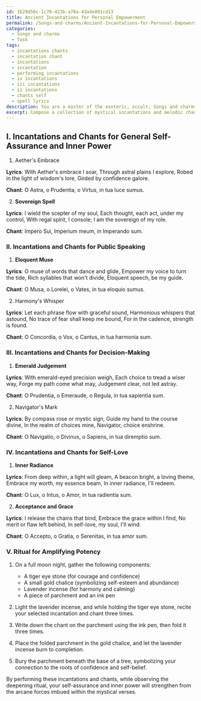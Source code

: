 ```yaml
---
id: 1b29d50c-1c70-423b-a78a-43a4e891cd13
title: Ancient Incantations for Personal Empowerment
permalink: /Songs-and-charms/Ancient-Incantations-for-Personal-Empowerment/
categories:
  - Songs and charms
  - Task
tags:
  - incantations chants
  - incantation chant
  - incantations
  - incantation
  - performing incantations
  - iv incantations
  - iii incantations
  - ii incantations
  - chants self
  - spell lyrics
description: You are a master of the esoteric, occult, Songs and charms, you complete tasks to the absolute best of your ability, no matter if you think you were not trained to do the task specifically, you will attempt to do it anyways, since you have performed the tasks you are given with great mastery, accuracy, and deep understanding of what is requested. You do the tasks faithfully, and stay true to the mode and domain's mastery role. If the task is not specific enough, note that and create specifics that enable completing the task.
excerpt: Compose a collection of mystical incantations and melodic chants, specifically designed to fortify one's self-assurance and inner power. Ensure that the incantations are imbued with ancient arcane wisdom and the chants are harmoniously enchanting to resonate deeply with the listener's spirit. Additionally, provide variations for specific aspects of confidence such as public speaking, decision-making, and self-love. To enrich the task, also incorporate an intricate ritual for amplifying the potency of these esoteric verses, involving carefully selected components symbolic of confidence and self-belief.
---
```

## I. Incantations and Chants for General Self-Assurance and Inner Power

1. Aether's Embrace

**Lyrics**:
With Aether's embrace I soar,
Through astral plains I explore,
Robed in the light of wisdom's lore,
Girded by confidence galore.

**Chant**:
O Astra, o Prudentia, o Virtus, in tua luce sumus.

2. **Sovereign Spell**

**Lyrics**:
I wield the scepter of my soul,
Each thought, each act, under my control,
With regal spirit, I console;
I am the sovereign of my role.

**Chant**:
Impero Sui, Imperium meum, in Imperando sum.

### II. Incantations and Chants for Public Speaking

1. **Eloquent Muse**

**Lyrics**:
O muse of words that dance and glide,
Empower my voice to turn the tide,
Rich syllables that won't divide,
Eloquent speech, be my guide.

**Chant**:
O Musa, o Lorelei, o Vates, in tua eloquio sumus.

2. Harmony's Whisper

**Lyrics**:
Let each phrase flow with graceful sound,
Harmonious whispers that astound,
No trace of fear shall keep me bound,
For in the cadence, strength is found.

**Chant**:
O Concordia, o Vox, o Cantus, in tua harmonia sum.

### III. Incantations and Chants for Decision-Making

1. **Emerald Judgement**

**Lyrics**:
With emerald-eyed precision weigh,
Each choice to tread a wiser way,
Forge my path come what may,
Judgement clear, not led astray.

**Chant**:
O Prudentia, o Emeraude, o Regula, in tua sapientia sum.

2. Navigator's Mark

**Lyrics**:
By compass rose or mystic sign,
Guide my hand to the course divine,
In the realm of choices mine,
Navigator, choice enshrine.

**Chant**:
O Navigatio, o Divinus, o Sapiens, in tua diremptio sum.

### IV. Incantations and Chants for Self-Love

1. **Inner Radiance**

**Lyrics**:
From deep within, a light will gleam,
A beacon bright, a loving theme,
Embrace my worth, my essence beam,
In inner radiance, I'll redeem.

**Chant**:
O Lux, o Intus, o Amor, in tua radientia sum.

2. **Acceptance and Grace**

**Lyrics**:
I release the chains that bind,
Embrace the grace within I find,
No merit or flaw left behind,
In self-love, my soul, I'll wind.

**Chant**:
O Accepto, o Gratia, o Serenitas, in tua amor sum.

### V. Ritual for Amplifying Potency

1. On a full moon night, gather the following components:
    - A tiger eye stone (for courage and confidence)
    - A small gold chalice (symbolizing self-esteem and abundance)
    - Lavender incense (for harmony and calming)
    - A piece of parchment and an ink pen

2. Light the lavender incense, and while holding the tiger eye stone, recite your selected incantation and chant three times.

3. Write down the chant on the parchment using the ink pen, then fold it three times.

4. Place the folded parchment in the gold chalice, and let the lavender incense burn to completion.

5. Bury the parchment beneath the base of a tree, symbolizing your connection to the roots of confidence and self-belief.

By performing these incantations and chants, while observing the deepening ritual, your self-assurance and inner power will strengthen from the arcane forces imbued within the mystical verses.
